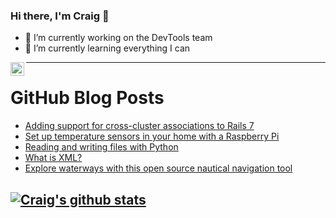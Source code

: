 ### Hi there, I'm Craig 👋

<!--
**CraigTeelFugro/CraigTeelFugro** is a ✨ _special_ ✨ repository because its `README.md` (this file) appears on your GitHub profile.

Here are some ideas to get you started:
-->

- 🔭 I’m currently working on the DevTools team
- 🌱 I’m currently learning everything I can

[<img align="left" alt="Craig Teel | LinkedIn" width="22px" src="https://cdn.jsdelivr.net/npm/simple-icons@v3/icons/linkedin.svg" />][linkedin]

---

# GitHub Blog Posts

<!-- BLOG-POST-LIST:START -->
- [Adding support for cross-cluster associations to Rails 7](https://github.blog/2021-07-12-adding-support-cross-cluster-associations-rails-7/)
- [Set up temperature sensors in your home with a Raspberry Pi](https://opensource.com/article/21/7/temperature-sensors-pi)
- [Reading and writing files with Python](https://opensource.com/article/21/7/read-write-files-python)
- [What is XML?](https://opensource.com/article/21/7/what-xml)
- [Explore waterways with this open source nautical navigation tool](https://opensource.com/article/21/7/open-source-nautical-navigation)
<!-- BLOG-POST-LIST:END -->

## [![Craig's github stats](https://github-readme-stats.vercel.app/api?username=craigteelfugro)](https://github.com/anuraghazra/github-readme-stats)


[linkedin]: https://linkedin.com/in/craig-teel-b8786771
